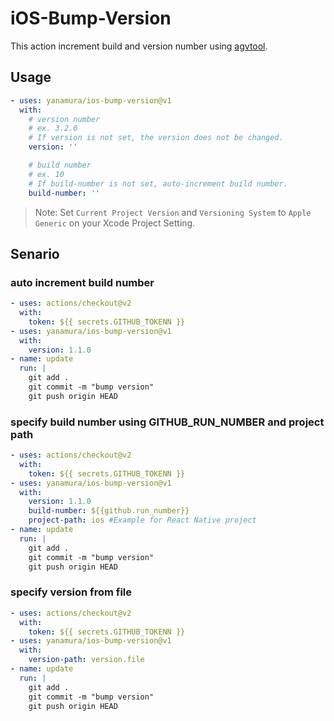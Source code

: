 # iOS-Bump-Version

This action increment build and version number using [agvtool](https://developer.apple.com/library/archive/qa/qa1827/_index.html).

## Usage

```yaml
- uses: yanamura/ios-bump-version@v1
  with:
    # version number
    # ex. 3.2.0
    # If version is not set, the version does not be changed.
    version: ''

    # build number
    # ex. 10
    # If build-number is not set, auto-increment build number.
    build-number: ''
```

> Note: Set `Current Project Version` and `Versioning System` to `Apple Generic` on your Xcode Project Setting.

## Senario

### auto increment build number
```yaml
- uses: actions/checkout@v2
  with:
    token: ${{ secrets.GITHUB_TOKENN }}
- uses: yanamura/ios-bump-version@v1
  with:
    version: 1.1.0
- name: update
  run: |
    git add .
    git commit -m "bump version"
    git push origin HEAD
```

### specify build number using GITHUB_RUN_NUMBER and project path
```yaml
- uses: actions/checkout@v2
  with:
    token: ${{ secrets.GITHUB_TOKENN }}
- uses: yanamura/ios-bump-version@v1
  with:
    version: 1.1.0
    build-number: ${{github.run_number}}
    project-path: ios #Example for React Native project
- name: update
  run: |
    git add .
    git commit -m "bump version"
    git push origin HEAD
```

### specify version from file
```yaml
- uses: actions/checkout@v2
  with:
    token: ${{ secrets.GITHUB_TOKENN }}
- uses: yanamura/ios-bump-version@v1
  with:
    version-path: version.file
- name: update
  run: |
    git add .
    git commit -m "bump version"
    git push origin HEAD
```
